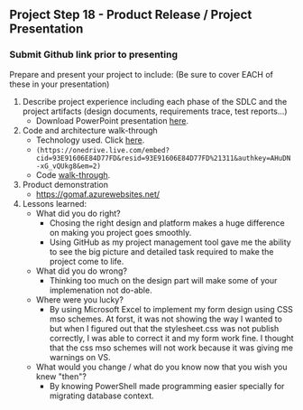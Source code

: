 ## Project Step 18 - Product Release / Project Presentation
### Submit Github link prior to presenting

Prepare and present your project to include: (Be sure to cover EACH of these in your presentation)

1. Describe project experience including each phase of the SDLC and the project artifacts (design documents, requirements trace, test reports...)
    * Download PowerPoint presentation [here](https://github.com/gowebUSA/MSSA-Project/blob/master/ProjectSteps/ProjectStep18/Go-Maf%20Presentation.pptx?raw=true).
2. Code and architecture walk-through
    * Technology used. Click [here](https://github.com/gowebUSA/O-MAF/blob/master/OMAF/readme.md#implemented-the-following-technology).
    * ```(https://onedrive.live.com/embed?cid=93E91606E84D77FD&resid=93E91606E84D77FD%21311&authkey=AHuDN-xG_vQUkg8&em=2)```
    * Code [walk-through](https://github.com/gowebUSA/O-MAF/tree/master/OMAF).
3.  Product demonstration
    * https://gomaf.azurewebsites.net/
4.  Lessons learned:
    * What did you do right?
      * Chosing the right design and platform makes a huge difference on making you project goes smoothly.
      * Using GitHub as my project management tool gave me the ability to see the big picture and detailed task required to make the project come to life.
    * What did you do wrong?
      * Thinking too much on the design part will make some of your implemenation not do-able.
    * Where were you lucky?
      * By using Microsoft Excel to implement my form design using CSS mso schemes. At forst, it was not showing the way I wanted to but when I figured out that the stylesheet.css was not publish correctly, I was able to correct it and my form work fine. I thought that the css mso schemes will not work because it was giving me warnings on VS.
    * What would you change / what do you know now that you wish you knew "then"?
      * By knowing PowerShell made programming easier specially for migrating database context.

